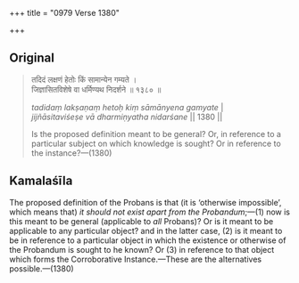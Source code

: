 +++
title = "0979 Verse 1380"

+++
## Original 
>
> तदिदं लक्षणं हेतोः किं सामान्येन गम्यते ।  
> जिज्ञासितविशेषे वा धर्मिण्यथ निदर्शने ॥ १३८० ॥ 
>
> *tadidaṃ lakṣaṇaṃ hetoḥ kiṃ sāmānyena gamyate* \|  
> *jijñāsitaviśeṣe vā dharmiṇyatha nidarśane* \|\| 1380 \|\| 
>
> Is the proposed definition meant to be general? Or, in reference to a particular subject on which knowledge is sought? Or in reference to the instance?—(1380)



## Kamalaśīla

The proposed definition of the Probans is that (it is ‘otherwise impossible’, which means that) *it should not exist apart from the Probandum*;—(1) now is this meant to be general (applicable to *all* Probans)? Or is it meant to be applicable to any particular object? and in the latter case, (2) is it meant to be in reference to a particular object in which the existence or otherwise of the Probandum is sought to he known? Or (3) in reference to that object which forms the Corroborative Instance.—These are the alternatives possible.—(1380)


